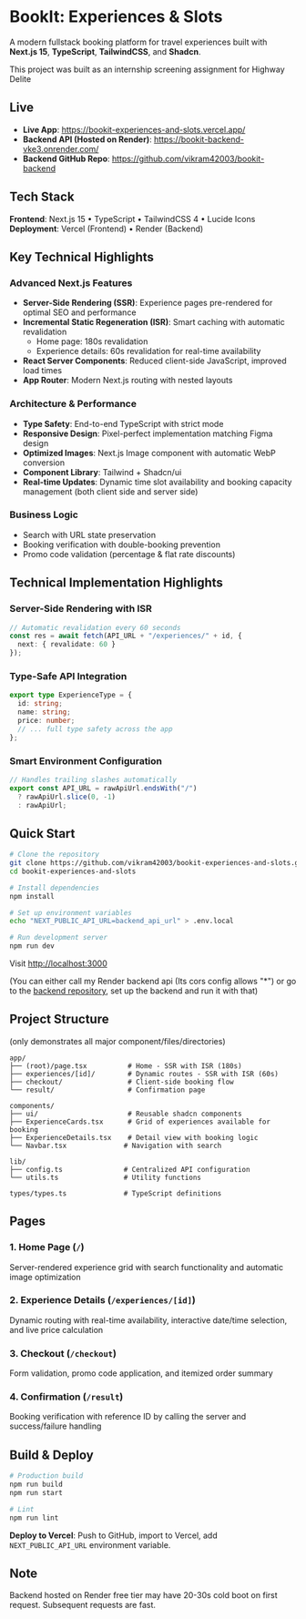 # BookIt: Experiences & Slots

A modern fullstack booking platform for travel experiences built with **Next.js 15**, **TypeScript**, **TailwindCSS**, and **Shadcn**.

This project was built as an internship screening assignment for Highway Delite

## Live

- **Live App**: https://bookit-experiences-and-slots.vercel.app/
- **Backend API (Hosted on Render)**: https://bookit-backend-vke3.onrender.com/
- **Backend GitHub Repo**: https://github.com/vikram42003/bookit-backend

## Tech Stack

**Frontend**: Next.js 15 • TypeScript • TailwindCSS 4 • Lucide Icons  
**Deployment**: Vercel (Frontend) • Render (Backend)

## Key Technical Highlights

### Advanced Next.js Features
- **Server-Side Rendering (SSR)**: Experience pages pre-rendered for optimal SEO and performance
- **Incremental Static Regeneration (ISR)**: Smart caching with automatic revalidation
  - Home page: 180s revalidation
  - Experience details: 60s revalidation for real-time availability
- **React Server Components**: Reduced client-side JavaScript, improved load times
- **App Router**: Modern Next.js routing with nested layouts

### Architecture & Performance
- **Type Safety**: End-to-end TypeScript with strict mode
- **Responsive Design**: Pixel-perfect implementation matching Figma design
- **Optimized Images**: Next.js Image component with automatic WebP conversion
- **Component Library**: Tailwind + Shadcn/ui
- **Real-time Updates**: Dynamic time slot availability and booking capacity management (both client side and server side)

### Business Logic
- Search with URL state preservation
- Booking verification with double-booking prevention
- Promo code validation (percentage & flat rate discounts)

## Technical Implementation Highlights

### Server-Side Rendering with ISR
```typescript
// Automatic revalidation every 60 seconds
const res = await fetch(API_URL + "/experiences/" + id, { 
  next: { revalidate: 60 } 
});
```

### Type-Safe API Integration
```typescript
export type ExperienceType = {
  id: string;
  name: string;
  price: number;
  // ... full type safety across the app
};
```

### Smart Environment Configuration
```typescript
// Handles trailing slashes automatically
export const API_URL = rawApiUrl.endsWith("/") 
  ? rawApiUrl.slice(0, -1) 
  : rawApiUrl;
```

## Quick Start

```bash
# Clone the repository
git clone https://github.com/vikram42003/bookit-experiences-and-slots.git
cd bookit-experiences-and-slots

# Install dependencies
npm install

# Set up environment variables
echo "NEXT_PUBLIC_API_URL=backend_api_url" > .env.local

# Run development server
npm run dev
```

Visit [http://localhost:3000](http://localhost:3000) 

(You can either call my Render backend api (Its cors config allows "*") or go to the [backend repository](https://github.com/vikram42003/bookit-backend), set up the backend and run it with that)

## Project Structure
(only demonstrates all major component/files/directories)

```
app/
├── (root)/page.tsx          # Home - SSR with ISR (180s)
├── experiences/[id]/        # Dynamic routes - SSR with ISR (60s)
├── checkout/                # Client-side booking flow
└── result/                  # Confirmation page

components/
├── ui/                      # Reusable shadcn components
├── ExperienceCards.tsx      # Grid of experiences available for booking
├── ExperienceDetails.tsx    # Detail view with booking logic
└── Navbar.tsx              # Navigation with search

lib/
├── config.ts               # Centralized API configuration
└── utils.ts                # Utility functions

types/types.ts              # TypeScript definitions
```

##  Pages

### 1. **Home Page** (`/`)
Server-rendered experience grid with search functionality and automatic image optimization

### 2. **Experience Details** (`/experiences/[id]`)
Dynamic routing with real-time availability, interactive date/time selection, and live price calculation

### 3. **Checkout** (`/checkout`)
Form validation, promo code application, and itemized order summary

### 4. **Confirmation** (`/result`)
Booking verification with reference ID by calling the server and success/failure handling

## Build & Deploy

```bash
# Production build
npm run build
npm run start

# Lint
npm run lint
```

**Deploy to Vercel**: Push to GitHub, import to Vercel, add `NEXT_PUBLIC_API_URL` environment variable.

## Note

Backend hosted on Render free tier may have 20-30s cold boot on first request. Subsequent requests are fast.
